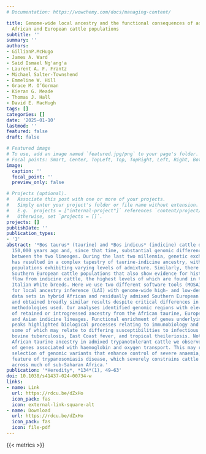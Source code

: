 ```yaml
---
# Documentation: https://wowchemy.com/docs/managing-content/

title: Genome-wide local ancestry and the functional consequences of admixture in
  African and European cattle populations
subtitle: ''
summary: ''
authors:
- GillianP.McHugo
- James A. Ward
- Said Ismael Ng'ang'a
- Laurent A. F. Frantz
- Michael Salter-Townshend
- Emmeline W. Hill
- Grace M. O’Gorman
- Kieran G. Meade
- Thomas J. Hall
- David E. MacHugh
tags: []
categories: []
date: '2025-01-10'
lastmod: ''
featured: false
draft: false

# Featured image
# To use, add an image named `featured.jpg/png` to your page's folder.
# Focal points: Smart, Center, TopLeft, Top, TopRight, Left, Right, BottomLeft, Bottom, BottomRight.
image:
  caption: ''
  focal_point: ''
  preview_only: false

# Projects (optional).
#   Associate this post with one or more of your projects.
#   Simply enter your project's folder or file name without extension.
#   E.g. `projects = ["internal-project"]` references `content/project/deep-learning/index.md`.
#   Otherwise, set `projects = []`.
projects: []
publishDate: ''
publication_types:
- '1'
abstract: '*Bos taurus* (taurine) and *Bos indicus* (indicine) cattle diverged at least
  150,000 years ago and, since that time, substantial genomic differences have evolved
  between the two lineages. During the last two millennia, genetic exchange in Africa
  has resulted in a complex tapestry of taurine-indicine ancestry, with most cattle
  populations exhibiting varying levels of admixture. Similarly, there are several
  Southern European cattle populations that also show evidence for historical gene
  flow from indicine cattle, the highest levels of which are found in the Central
  Italian White breeds. Here we use two different software tools (MOSAIC and ELAI)
  for local ancestry inference (LAI) with genome-wide high- and low-density SNP array
  data sets in hybrid African and residually admixed Southern European cattle populations
  and obtained broadly similar results despite critical differences in the two LAI
  methodologies used. Our analyses identified genomic regions with elevated levels
  of retained or introgressed ancestry from the African taurine, European taurine,
  and Asian indicine lineages. Functional enrichment of genes underlying these ancestry
  peaks highlighted biological processes relating to immunobiology and olfaction,
  some of which may relate to differing susceptibilities to infectious diseases, including
  bovine tuberculosis, East Coast fever, and tropical theileriosis. Notably, for retained
  African taurine ancestry in admixed trypanotolerant cattle we observed enrichment
  of genes associated with haemoglobin and oxygen transport. This may reflect positive
  selection of genomic variants that enhance control of severe anaemia, a debilitating
  feature of trypanosomiasis disease, which severely constrains cattle agriculture
  across much of sub-Saharan Africa.'
publication: '*Heredity*, *134*(1), 49–63'
doi: 10.1038/s41437-024-00734-w
links:
- name: Link
  url: https://rdcu.be/dZxHo
  icon_pack: fas
  icon: external-link-square-alt
- name: Download
  url: https://rdcu.be/dZxHo
  icon_pack: fas
  icon: file-pdf
---
```


{{< metrics >}}